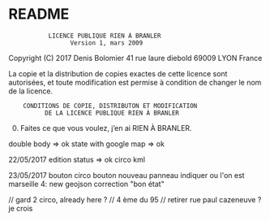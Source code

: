# README

               LICENCE PUBLIQUE RIEN À BRANLER
                     Version 1, mars 2009

Copyright (C) 2017 Denis Bolomier
 41 rue laure diebold 69009 LYON France

La copie et la distribution de copies exactes de cette licence sont
autorisées, et toute modification est permise à condition de changer
le nom de la licence. 

        CONDITIONS DE COPIE, DISTRIBUTON ET MODIFICATION
              DE LA LICENCE PUBLIQUE RIEN À BRANLER

 0. Faites ce que vous voulez, j’en ai RIEN À BRANLER.

 double body => ok
 state with google map => ok

22/05/2017
edition status => ok
circo kml

23/05/2017
 	bouton circo
	bouton nouveau panneau
	indiquer ou l'on est
	marseille 4: new geojson
	correction "bon état"

// gard 2 circo, already here ?
// 4 ème du 95
// retirer rue paul cazeneuve ? je crois 